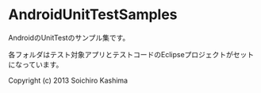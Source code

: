 AndroidUnitTestSamples
====

AndroidのUnitTestのサンプル集です。

各フォルダはテスト対象アプリとテストコードのEclipseプロジェクトがセットになっています。

Copyright (c) 2013 Soichiro Kashima
